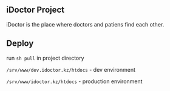 ## iDoctor Project

iDoctor is the place where doctors and patiens find each other.


## Deploy
run
```sh pull```
in project directory

`/srv/www/dev.idoctor.kz/htdocs` - dev environment

`/srv/www/idoctor.kz/htdocs` - production environment